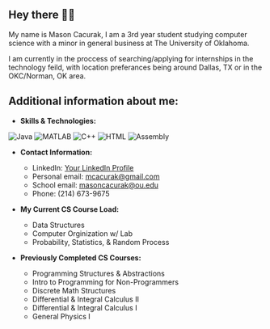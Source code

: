 ## Hey there 👋🏼

My name is Mason Cacurak, I am a 3rd year student studying computer science with a minor in general business at The University of Oklahoma.

I am currently in the proccess of searching/applying for internships in the technology feild, with location preferances being around Dallas, TX or in the OKC/Norman, OK area.

## Additional information about me:

- **Skills & Technologies:**

![Java](https://img.shields.io/badge/Java-007396?style=flat-square&logo=java&logoColor=white) ![MATLAB](https://img.shields.io/badge/MATLAB-0076A8?style=flat-square&logo=mathworks&logoColor=white) ![C++](https://img.shields.io/badge/C++-00599C?style=flat-square&logo=c%2B%2B&logoColor=white) ![HTML](https://img.shields.io/badge/HTML5-E34F26?style=flat-square&logo=html5&logoColor=white) ![Assembly](https://img.shields.io/badge/Assembly-008080?style=flat-square&logo=assemblyscript&logoColor=white)

- **Contact Information:**
  - LinkedIn: [Your LinkedIn Profile](https://www.linkedin.com/in/masoncacurak/)
  - Personal email: mcacurak@gmail.com
  - School email: masoncacurak@ou.edu
  - Phone: (214) 673-9675

- **My Current CS Course Load:**
  - Data Structures
  - Computer Orginization w/ Lab
  - Probability, Statistics, & Random Process
 
- **Previously Completed CS Courses:**
  - Programming Structures & Abstractions
  - Intro to Programming for Non-Programmers
  - Discrete Math Structures
  - Differential & Integral Calculus II
  - Differential & Integral Calculus I
  - General Physics I
 




